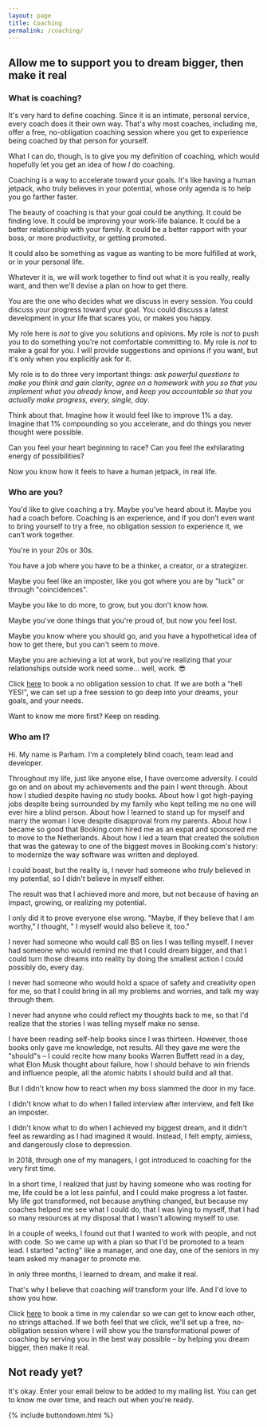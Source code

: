 ```yaml
---
layout: page
title: Coaching
permalink: /coaching/
---
```


## Allow me to support you to dream bigger, then make it real

### What is coaching?

It's very hard to define coaching. Since it is an intimate, personal
service, every coach does it their own way. That's why most coaches,
including me, offer a free, no-obligation coaching session where you
get to experience being coached by that person for yourself.

What I can do, though, is to give you my definition of coaching, which
would hopefully let you get an idea of how *I* do coaching.

Coaching is a way to accelerate toward your goals. It's like having a
human jetpack, who truly believes in your potential, whose only agenda
is to help you go farther faster.

The beauty of coaching is that your goal could be anything. It could
be finding love. It could be improving your work-life balance. It
could be a better relationship with your family. It could be a better
rapport with your boss, or more productivity, or getting promoted.

It could also be something as vague as wanting to be more fulfilled at
work, or in your personal life.

Whatever it is, we will work together to find out what it is you
really, really want, and then we'll devise a plan on how to get there.

You are the one who decides what we discuss in every session. You
could discuss your progress toward your goal. You could discuss a
latest development in your life that scares you, or makes you happy.

My role here is *not* to give you solutions and opinions. My role is
*not* to push you to do something you're not comfortable committing
to. My role is *not* to make a goal for you. I will provide
suggestions and opinions if you want, but it's only when you
explicitly ask for it.

My role is to do three very important things: *ask powerful questions
to make you think and gain clarity*, *agree on a homework with you so
that you implement what you already know*, and *keep you accountable so
that you actually make progress, every, single, day*.

Think about that. Imagine how it would feel like to improve 1% a
day. Imagine that 1% compounding so you accelerate, and do things you
never thought were possible.

Can you feel your heart beginning to race? Can you feel the
exhilarating energy of possibilities?

Now you know how it feels to have a human jetpack, in real life.

### Who are you?

You'd like to give coaching a try. Maybe you’ve heard about it. Maybe
you had a coach before. Coaching is an experience, and if you don’t
even want to bring yourself to try a free, no obligation session to
experience it, we can’t work together.

You're in your 20s or 30s.

You have a job where you have to be a thinker, a creator, or a
strategizer.

Maybe you feel like an imposter, like you got where you are by "luck"
or through "coincidences".

Maybe you like to do more, to grow, but you don't know how.

Maybe you've done things that you're proud of, but now you feel lost.

Maybe you know where you should go, and you have a hypothetical idea
of how to get there, but you can't seem to move.

Maybe you are achieving a lot at work, but you're realizing that your
relationships outside work need some... well, work. 😎

Click [here](https://calendly.com/parhamdoustdar/chat) to book a no
obligation session to chat. If we are both a "hell YES!", we can set
up a free session to go deep into your dreams, your goals, and your
needs.

Want to know me more first? Keep on reading.

### Who am I?

Hi. My name is Parham. I'm a completely blind coach, team lead and
developer.

Throughout my life, just like anyone else, I have overcome
adversity. I could go on and on about my achievements and the pain I
went through. About how I studied despite having no study books. About
how I got high-paying jobs despite being surrounded by my family who
kept telling me no one will ever hire a blind person. About how I
learned to stand up for myself and marry the woman I love despite
disapproval from my parents. About how I became so good that
Booking.com hired me as an expat and sponsored me to move to the
Netherlands. About how I led a team that created the solution that was
the gateway to one of the biggest moves in Booking.com's history: to
modernize the way software was written and deployed.

I could boast, but the reality is, I never had someone who *truly*
believed in my potential, so I didn't believe in myself either.

The result was that I achieved more and more, but not because of
having an impact, growing, or realizing my potential.

I only did it to prove everyone else wrong. "Maybe, if they believe
that I am worthy," I thought, " I myself would also believe it, too."

I never had someone who would call BS on lies I was telling myself. I
never had someone who would remind me that I could dream bigger, and
that I could turn those dreams into reality by doing the smallest
action I could possibly do, every day.

I never had someone who would hold a space of safety and creativity
open for me, so that I could bring in all my problems and worries, and
talk my way through them.

I never had anyone who could reflect my thoughts back to me, so that
I'd realize that the stories I was telling myself make no sense.

I have been reading self-help books since I was thirteen. However,
those books only gave me knowledge, not results. All they gave me were
the "should"s – I could recite how many books Warren Buffett read in a
day, what Elon Musk thought about failure, how I should behave to win
friends and influence people, all the atomic habits I should build and
all that.

But I didn't know how to react when my boss slammed the door in my face.

I didn't know what to do when I failed interview after interview, and
felt like an imposter.

I didn't know what to do when I achieved my biggest dream, and it
didn't feel as rewarding as I had imagined it would. Instead, I felt
empty, aimless, and dangerously close to depression.

In 2018, through one of my managers, I got introduced to coaching for
the very first time.

In a short time, I realized that just by having someone who was
rooting for me, life could be a lot less painful, and I could make
progress a lot faster. My life got transformed, not because anything
changed, but because my coaches helped me see what I could do, that I
was lying to myself, that I had so many resources at my disposal that
I wasn't allowing myself to use.

In a couple of weeks, I found out that I wanted to work with people,
and not with code. So we came up with a plan so that I'd be promoted
to a team lead. I started "acting" like a manager, and one day, one of
the seniors in my team asked my manager to promote me.

In only three months, I learned to dream, and make it real.

That's why I believe that coaching *will* transform your life. And I'd
love to show you how.

Click [here](https://calendly.com/parhamdoustdar/chat) to book a time
in my calendar so we can get to know each other, no strings
attached. If we both feel that we click, we'll set up a free,
no-obligation session where I will show you the transformational power
of coaching by serving you in the best way possible – by helping you
dream bigger, then make it real.

## Not ready yet?

It's okay. Enter your email below to be added to my mailing list. You
can get to know me over time, and reach out when you're ready.

{% include buttondown.html %}
